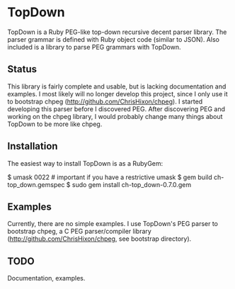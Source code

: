 # TopDown

TopDown is a Ruby PEG-like top-down recursive decent parser library. The parser grammar is defined with Ruby object code (similar to JSON). Also included is a library to parse PEG grammars with TopDown.

## Status

This library is fairly complete and usable, but is lacking documentation and examples. I most likely will no longer develop this project, since I only use it to bootstrap chpeg (http://github.com/ChrisHixon/chpeg). I started developing this parser before I discovered PEG. After discovering PEG and working on the chpeg library, I would probably change many things about TopDown to be more like chpeg.

## Installation

The easiest way to install TopDown is as a RubyGem:

  $ umask 0022 # important if you have a restrictive umask
  $ gem build ch-top_down.gemspec
  $ sudo gem install ch-top_down-0.7.0.gem
  
## Examples

Currently, there are no simple examples. I use TopDown's PEG parser to bootstrap chpeg, a C PEG parser/compiler library (http://github.com/ChrisHixon/chpeg, see bootstrap directory).
  
## TODO

Documentation, examples.
